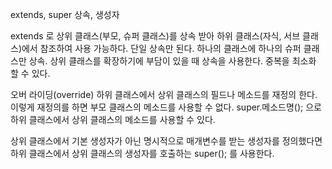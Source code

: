 extends, super
상속, 생성자

extends 로 상위 클래스(부모, 슈퍼 클래스)를 상속 받아 하위 클래스(자식, 서브 클래스)에서 참조하여 사용 가능하다.
단일 상속만 된다. 하나의 클래스에 하나의 슈퍼 클래스만 상속.
상위 클래스를 확장하기에 부담이 있을 때 상속을 사용한다. 중복을 최소화 할 수 있다.

오버 라이딩(override)
하위 클래스에서 상위 클래스의 필드나 메소드를 재정의 한다.
이렇게 재정의를 하면 부모 클래스의 메소드를 사용할 수 없다.
super.메소드명(); 으로 하위 클래스에서 상위 클래스의 메소드를 사용할 수 있다.

상위 클래스에서 기본 생성자가 아닌 명시적으로 매개변수를 받는 생성자를 정의했다면
하위 클래스에서 상위 클래스의 생성자를 호출하는 super(); 를 사용한다.


